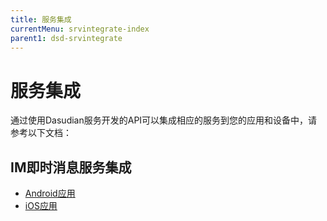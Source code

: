 ```yaml
---
title: 服务集成
currentMenu: srvintegrate-index
parent1: dsd-srvintegrate
---
```


# 服务集成

通过使用Dasudian服务开发的API可以集成相应的服务到您的应用和设备中，请参考以下文档：  

## IM即时消息服务集成

- [Android应用](im/integrate-im-android.md)  
- [iOS应用](im/integrate-im-ios.md)  
